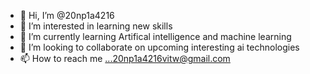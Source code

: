 - 👋 Hi, I’m @20np1a4216
- 👀 I’m interested in learning new skills
- 🌱 I’m currently learning Artifical intelligence and machine learning
- 💞️ I’m looking to collaborate on upcoming interesting ai technologies
- 📫 How to reach me ...20np1a4216vitw@gmail.com

<!---
20np1a4216/20np1a4216 is a ✨ special ✨ repository because its `README.md` (this file) appears on your GitHub profile.
You can click the Preview link to take a look at your changes.
--->
